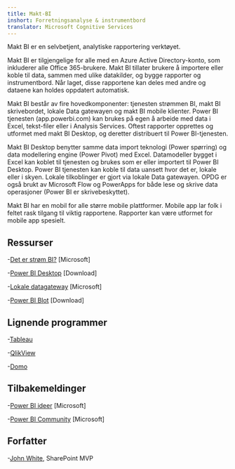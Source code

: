 ```yaml
---
title: Makt-BI
inshort: Forretningsanalyse & instrumentbord
translator: Microsoft Cognitive Services
---
```


Makt BI er en selvbetjent, analytiske rapportering verktøyet.

Makt BI er tilgjengelige for alle med en Azure Active Directory-konto, som inkluderer alle Office 365-brukere. Makt BI tillater brukere å importere eller koble til data, sammen med ulike datakilder, og bygge rapporter og instrumentbord. Når laget, disse rapportene kan deles med andre og dataene kan holdes oppdatert automatisk.  

Makt BI består av fire hovedkomponenter: tjenesten strømmen BI, makt BI skrivebordet, lokale Data gatewayen og makt BI mobile klienter. Power BI tjenesten (app.powerbi.com) kan brukes på egen å arbeide med data i Excel, tekst-filer eller i Analysis Services. Oftest rapporter opprettes og utformet med makt BI Desktop, og deretter distribuert til Power BI-tjenesten. 

Makt BI Desktop benytter samme data import teknologi (Power spørring) og data modellering engine (Power Pivot) med Excel. Datamodeller bygget i Excel kan koblet til tjenesten og brukes som er eller importert til Power BI Desktop. 
Power BI tjenesten kan koble til data uansett hvor det er, lokale eller i skyen. Lokale tilkoblinger er gjort via lokale Data gatewayen. OPDG er også brukt av Microsoft Flow og PowerApps for både lese og skrive data operasjoner (Power BI er skrivebeskyttet). 

Makt BI har en mobil for alle større mobile plattformer. Mobile app lar folk i feltet rask tilgang til viktig rapportene. Rapporter kan være utformet for mobile app spesielt.


Ressurser
---------

-[Det er strøm BI?](https://powerbi.microsoft.com/en-us/)
    \[Microsoft\]

-[Power BI Desktop](https://powerbi.microsoft.com/en-us/desktop/)
    \[Download\]

-[Lokale datagateway](https://docs.microsoft.com/en-us/power-bi/service-gateway-onprem)
    \[Microsoft\]

-[Power BI Blot](https://powerbi.microsoft.com/en-us/blog/)
    \[Download\]

Lignende programmer
--------------------

-[Tableau](https://www.tableau.com/)

-[QlikView](http://global.qlik.com/)

-[Domo](https://www.domo.com/)

Tilbakemeldinger
---------

-[Power BI ideer](https://ideas.powerbi.com/forums/265200-power-bi-ideas)
    \[Microsoft\]

-[Power BI Community](http://community.powerbi.com/)
    \[Microsoft\]

Forfatter
---------

-[John White](https://twitter.com/diverdown1964), SharePoint MVP

